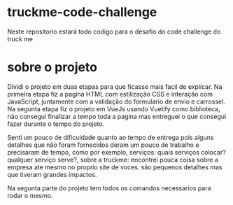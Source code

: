 # truckme-code-challenge

Neste repositorio estará todo codigo para o desafio do code challenge do truck me

# sobre o projeto

Dividi o projeto em duas etapas para que ficasse mais facil de explicar. Na primeira etapa fiz a pagina HTML com estilização CSS e interação com JavaScript, juntamente com a validação do formulario de envio e carrossel. Na segunta etapa fiz o projeto em VueJs usando Vuetify como biblioteca, não consegui finalizar a tempo toda a pagina mas entreguei o que consegui fazer durante o tempo do projeto.

Senti um pouco de dificuldade quanto ao tempo de entrega pois alguns detalhes que não foram fornecidos deram um pouco de trabalho e precisaram de tempo, como por exemplo, serviços: quais serviços colocar? qualquer serviço serve?, sobre a truckme: encontrei pouca coisa sobre a empresa ate mesmo no proprio site de voces. são pequenos detalhes mas que tiveram grandes impactos.

Na segunta parte do projeto tem todos os comandos necessarios para rodar o mesmo.
